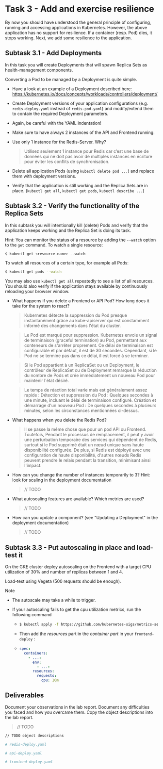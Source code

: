 # Task 3 - Add and exercise resilience

By now you should have understood the general principle of configuring, running and accessing applications in Kubernetes. However, the above application has no support for resilience. If a container (resp. Pod) dies, it stops working. Next, we add some resilience to the application.

## Subtask 3.1 - Add Deployments

In this task you will create Deployments that will spawn Replica Sets as health-management components.

Converting a Pod to be managed by a Deployment is quite simple.

  * Have a look at an example of a Deployment described here: <https://kubernetes.io/docs/concepts/workloads/controllers/deployment/>

  * Create Deployment versions of your application configurations (e.g. `redis-deploy.yaml` instead of `redis-pod.yaml`) and modify/extend them to contain the required Deployment parameters.

  * Again, be careful with the YAML indentation!

  * Make sure to have always 2 instances of the API and Frontend running. 

  * Use only 1 instance for the Redis-Server. Why?

    > Utilisez seulement 1 instance pour Redis car c’est une base de données qui ne doit pas avoir de multiples instances en écriture pour éviter les conflits de synchronisation.

  * Delete all application Pods (using `kubectl delete pod ...`) and replace them with deployment versions.

  * Verify that the application is still working and the Replica Sets are in place. (`kubectl get all`, `kubectl get pods`, `kubectl describe ...`)

## Subtask 3.2 - Verify the functionality of the Replica Sets

In this subtask you will intentionally kill (delete) Pods and verify that the application keeps working and the Replica Set is doing its task.

Hint: You can monitor the status of a resource by adding the `--watch` option to the `get` command. To watch a single resource:

```sh
$ kubectl get <resource-name> --watch
```

To watch all resources of a certain type, for example all Pods:

```sh
$ kubectl get pods --watch
```

You may also use `kubectl get all` repeatedly to see a list of all resources.  You should also verify if the application stays available by continuously reloading your browser window.

  * What happens if you delete a Frontend or API Pod? How long does it take for the system to react?
    > Kubernetes détecte la suppression du Pod presque instantanément grâce au kube-apiserver qui est constamment informé des changements dans l'état du cluster.

    > Le Pod est marqué pour suppression. Kubernetes envoie un signal de terminaison (graceful termination) au Pod, permettant aux conteneurs de s'arrêter proprement. Ce délai de terminaison est configurable et par défaut, il est de 30 secondes. Cependant, si le Pod ne se termine pas dans ce délai, il est forcé à se terminer.

    > Si le Pod appartient à un ReplicaSet ou un Deployment, le contrôleur de ReplicaSet ou de Deployment remarque la réduction du nombre de Pods et crée immédiatement un nouveau Pod pour maintenir l'état désiré.

    > Le temps de réaction total varie mais est généralement assez rapide : 
Détection et suppression du Pod : Quelques secondes à une minute, incluant le délai de terminaison configuré. Création et démarrage d'un nouveau Pod : De quelques secondes à plusieurs minutes, selon les circonstances mentionnées ci-dessus.
    
  * What happens when you delete the Redis Pod?

    > Il se passe la même chose que pour un pod API ou Frontend. Toutefois, Pendant le processus de remplacement, il peut y avoir une perturbation temporaire des services qui dépendent de Redis, surtout si le Pod supprimé était un nœud unique sans haute disponibilité configurée. De plus, si Redis est déployé avec une configuration de haute disponibilité, d'autres nœuds Redis peuvent prendre le relais pendant la transition, minimisant ainsi l'impact.
    
  * How can you change the number of instances temporarily to 3? Hint: look for scaling in the deployment documentation

    > // TODO
    
  * What autoscaling features are available? Which metrics are used?

    > // TODO
    
  * How can you update a component? (see "Updating a Deployment" in the deployment documentation)

    > // TODO

## Subtask 3.3 - Put autoscaling in place and load-test it

On the GKE cluster deploy autoscaling on the Frontend with a target CPU utilization of 30% and number of replicas between 1 and 4. 

Load-test using Vegeta (500 requests should be enough).

> [!NOTE]
>
> - The autoscale may take a while to trigger.
>
> - If your autoscaling fails to get the cpu utilization metrics, run the following command
>
>   - ```sh
>     $ kubectl apply -f https://github.com/kubernetes-sigs/metrics-server/releases/latest/download/components.yaml
>     ```
>
>   - Then add the *resources* part in the *container part* in your `frontend-deploy` :
>
>   - ```yaml
>     spec:
>       containers:
>         - ...:
>           env:
>             - ...:
>           resources:
>             requests:
>               cpu: 10m
>     ```
>

## Deliverables

Document your observations in the lab report. Document any difficulties you faced and how you overcame them. Copy the object descriptions into the lab report.

> // TODO

```````sh
// TODO object descriptions
```````

```yaml
# redis-deploy.yaml
```

```yaml
# api-deploy.yaml
```

```yaml
# frontend-deploy.yaml
```
